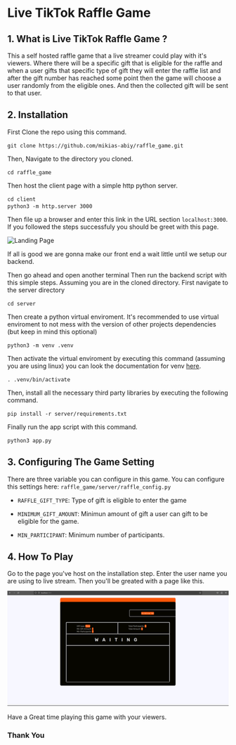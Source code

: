 # Live TikTok Raffle Game

## 1. What is Live TikTok Raffle Game ?

This a self hosted raffle game that a live streamer could play with it's viewers. Where there will be a specific gift that is eligible for the raffle and when a user gifts that specific type of gift they will enter the raffle list and after the gift number has reached some point then the game will choose a user randomly from the eligible ones. And then the collected gift will be sent to that user.

## 2. Installation


First Clone the repo using this command.
```
git clone https://github.com/mikias-abiy/raffle_game.git
```

Then, Navigate to the directory you cloned.
```
cd raffle_game
```

Then host the client page with a simple http python server.
```
cd client
python3 -m http.server 3000
```

Then file up a browser and enter this link in the URL section `localhost:3000`.
If you followed the steps successfuly you should be greet with this page.

![Landing Page](/images/landing_page.png)

If all is good we are gonna make our front end a wait little until we setup our backend.

Then go ahead and open another terminal 
Then run the backend script with this simple steps. Assuming you are in the cloned directory.
First navigate to the server directory
```
cd server
```
Then create a python virtual enviroment. It's recommended to use virtual enviroment to not mess with the version of other projects dependencies (but keep in mind this optional)
```
python3 -m venv .venv
```

Then activate the virtual enviroment by executing this command (assuming you are using linux)
you can look the documentation for venv [here](https://docs.python.org/3/library/venv.html).
```
. .venv/bin/activate
```

Then, install all the necessary third party libraries by executing the following command.
```
pip install -r server/requirements.txt
```

Finally run the app script with this command.
```
python3 app.py
```

## 3. Configuring The Game Setting

There are three variable you can configure in this game.
You can configure this settings here: `raffle_game/server/raffle_config.py`

* `RAFFLE_GIFT_TYPE`: Type of gift is eligible to enter the game

* `MINIMUM_GIFT_AMOUNT`: Minimun amount of gift a user can gift to be eligible for the game.

* `MIN_PARTICIPANT`: Minimum number of participants.

## 4. How To Play

Go to the page you've host on the installation step. Enter the user name you are using to live stream.
Then you'll be greated with a page like this.

![Game Page](/image/game_page.png)

Have a Great time playing this game with your viewers.

### Thank You